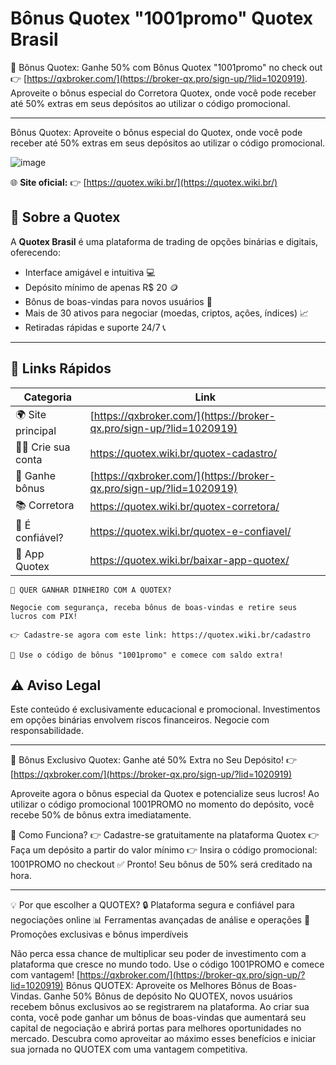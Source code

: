 # Bônus Quotex "1001promo" Quotex Brasil 
🔖 Bônus Quotex: Ganhe 50% com Bônus Quotex "1001promo" no check out 👉  [https://qxbroker.com/](https://broker-qx.pro/sign-up/?lid=1020919). Aproveite o bônus especial do Corretora Quotex, onde você pode receber até 50% extras em seus depósitos ao utilizar o código promocional.

---

Bônus Quotex: Aproveite o bônus especial do Quotex, onde você pode receber até 50% extras em seus depósitos ao utilizar o código promocional. 

![image](https://github.com/user-attachments/assets/f6bcad4c-c442-4aab-af22-7a56dd566ae2)

🌐 **Site oficial:** 👉 [https://quotex.wiki.br/](https://quotex.wiki.br/)

## 📌 Sobre a Quotex

A **Quotex Brasil** é uma plataforma de trading de opções binárias e digitais, oferecendo:

- Interface amigável e intuitiva 💻  
- Depósito mínimo de apenas R$ 20 🪙  
- Bônus de boas-vindas para novos usuários 🎁  
- Mais de 30 ativos para negociar (moedas, criptos, ações, índices) 📈  
- Retiradas rápidas e suporte 24/7 📞  

---

## 🔗 Links Rápidos

| Categoria                | Link                                                                 |
|--------------------------|----------------------------------------------------------------------|
| 🌍 Site principal        | [https://qxbroker.com/](https://broker-qx.pro/sign-up/?lid=1020919)  |
| 🧑‍💼 Crie sua conta        | https://quotex.wiki.br/quotex-cadastro/                              |
| 💸 Ganhe bônus           | [https://qxbroker.com/](https://broker-qx.pro/sign-up/?lid=1020919)  |
| 📚 Corretora             | https://quotex.wiki.br/quotex-corretora/                             |
| 🤔 É confiável?          | https://quotex.wiki.br/quotex-e-confiavel/                           |
| 📱 App Quotex            | https://quotex.wiki.br/baixar-app-quotex/                            |



```
🎯 QUER GANHAR DINHEIRO COM A QUOTEX?

Negocie com segurança, receba bônus de boas-vindas e retire seus lucros com PIX!

👉 Cadastre-se agora com este link: https://quotex.wiki.br/cadastro

🚀 Use o código de bônus "1001promo" e comece com saldo extra! 
```


## ⚠️ Aviso Legal
Este conteúdo é exclusivamente educacional e promocional. Investimentos em opções binárias envolvem riscos financeiros. Negocie com responsabilidade.

---

🎁 Bônus Exclusivo Quotex: Ganhe até 50% Extra no Seu Depósito! 👉 [https://qxbroker.com/](https://broker-qx.pro/sign-up/?lid=1020919)

Aproveite agora o bônus especial da Quotex e potencialize seus lucros! Ao utilizar o código promocional 1001PROMO no momento do depósito, você recebe 50% de bônus extra imediatamente.

🚀 Como Funciona?
👉 Cadastre-se gratuitamente na plataforma Quotex
👉 Faça um depósito a partir do valor mínimo
👉 Insira o código promocional: 1001PROMO no checkout
✅ Pronto! Seu bônus de 50% será creditado na hora.

---

💡 Por que escolher a QUOTEX?
🔒 Plataforma segura e confiável para negociações online
📊 Ferramentas avançadas de análise e operações
🎯 Promoções exclusivas e bônus imperdíveis

Não perca essa chance de multiplicar seu poder de investimento com a plataforma que cresce no mundo todo. Use o código 1001PROMO e comece com vantagem! [https://qxbroker.com/](https://broker-qx.pro/sign-up/?lid=1020919)  Bônus QUOTEX: Aproveite os Melhores Bônus de Boas-Vindas. Ganhe 50% Bônus de depósito No QUOTEX, novos usuários recebem bônus exclusivos ao se registrarem na plataforma. Ao criar sua conta, você pode ganhar um bônus de boas-vindas que aumentará seu capital de negociação e abrirá portas para melhores oportunidades no mercado. Descubra como aproveitar ao máximo esses benefícios e iniciar sua jornada no QUOTEX com uma vantagem competitiva.
